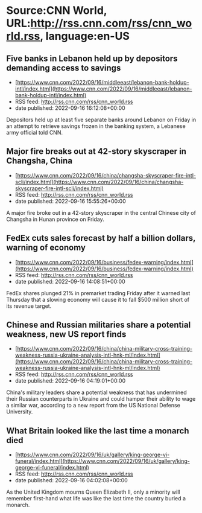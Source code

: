 # Source:CNN World, URL:http://rss.cnn.com/rss/cnn_world.rss, language:en-US

## Five banks in Lebanon held up by depositors demanding access to savings
 - [https://www.cnn.com/2022/09/16/middleeast/lebanon-bank-holdup-intl/index.html](https://www.cnn.com/2022/09/16/middleeast/lebanon-bank-holdup-intl/index.html)
 - RSS feed: http://rss.cnn.com/rss/cnn_world.rss
 - date published: 2022-09-16 16:12:08+00:00

Depositors held up at least five separate banks around Lebanon on Friday in an attempt to retrieve savings frozen in the banking system, a Lebanese army official told CNN.

## Major fire breaks out at 42-story skyscraper in Changsha, China
 - [https://www.cnn.com/2022/09/16/china/changsha-skyscraper-fire-intl-scli/index.html](https://www.cnn.com/2022/09/16/china/changsha-skyscraper-fire-intl-scli/index.html)
 - RSS feed: http://rss.cnn.com/rss/cnn_world.rss
 - date published: 2022-09-16 15:55:26+00:00

A major fire broke out in a 42-story skyscraper in the central Chinese city of Changsha in Hunan province on Friday.

## FedEx cuts sales forecast by half a billion dollars, warning of economy
 - [https://www.cnn.com/2022/09/16/business/fedex-warning/index.html](https://www.cnn.com/2022/09/16/business/fedex-warning/index.html)
 - RSS feed: http://rss.cnn.com/rss/cnn_world.rss
 - date published: 2022-09-16 14:08:51+00:00

FedEx shares plunged 21% in premarket trading Friday after it warned last Thursday that a slowing economy will cause it to fall $500 million short of its revenue target.

## Chinese and Russian militaries share a potential weakness, new US report finds
 - [https://www.cnn.com/2022/09/16/china/china-military-cross-training-weakness-russia-ukraine-analysis-intl-hnk-ml/index.html](https://www.cnn.com/2022/09/16/china/china-military-cross-training-weakness-russia-ukraine-analysis-intl-hnk-ml/index.html)
 - RSS feed: http://rss.cnn.com/rss/cnn_world.rss
 - date published: 2022-09-16 04:19:01+00:00

China's military leaders share a potential weakness that has undermined their Russian counterparts in Ukraine and could hamper their ability to wage a similar war, according to a new report from the US National Defense University.

## What Britain looked like the last time a monarch died
 - [https://www.cnn.com/2022/09/16/uk/gallery/king-george-vi-funeral/index.html](https://www.cnn.com/2022/09/16/uk/gallery/king-george-vi-funeral/index.html)
 - RSS feed: http://rss.cnn.com/rss/cnn_world.rss
 - date published: 2022-09-16 04:02:08+00:00

As the United Kingdom mourns Queen Elizabeth II, only a minority will remember first-hand what life was like the last time the country buried a monarch.

